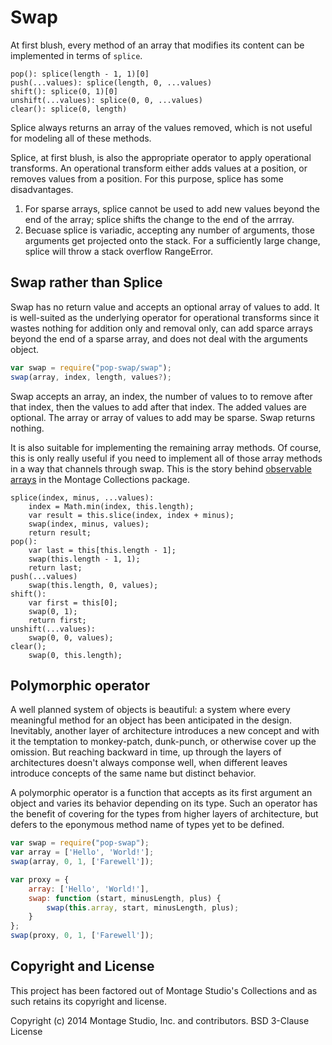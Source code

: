 
# Swap

At first blush, every method of an array that modifies its content can be
implemented in terms of `splice`.

```
pop(): splice(length - 1, 1)[0]
push(...values): splice(length, 0, ...values)
shift(): splice(0, 1)[0]
unshift(...values): splice(0, 0, ...values)
clear(): splice(0, length)
```

Splice always returns an array of the values removed, which is not useful for
modeling all of these methods.

Splice, at first blush, is also the appropriate operator to apply operational
transforms. An operational transform either adds values at a position, or
removes values from a position.
For this purpose, splice has some disadvantages.

1.  For sparse arrays, splice cannot be used to add new values beyond the end of
    the array; splice shifts the change to the end of the arrray.
2.  Becuase splice is variadic, accepting any number of arguments, those
    arguments get projected onto the stack.
    For a sufficiently large change, splice will throw a stack overflow
    RangeError.

## Swap rather than Splice

Swap has no return value and accepts an optional array of values to add.
It is well-suited as the underlying operator for operational transforms since it
wastes nothing for addition only and removal only, can add sparce arrays beyond
the end of a sparse array, and does not deal with the arguments object.

```js
var swap = require("pop-swap/swap");
swap(array, index, length, values?);
```

Swap accepts an array, an index, the number of values to to remove after that
index, then the values to add after that index.
The added values are optional.
The array or array of values to add may be sparse.
Swap returns nothing.

It is also suitable for implementing the remaining array methods.
Of course, this is only really useful if you need to implement all of those
array methods in a way that channels through swap.
This is the story behind [observable arrays][Collections] in the Montage
Collections package.

[Collections]: https://github.com/montagejs/collections

```
splice(index, minus, ...values):
    index = Math.min(index, this.length);
    var result = this.slice(index, index + minus);
    swap(index, minus, values);
    return result;
pop():
    var last = this[this.length - 1];
    swap(this.length - 1, 1);
    return last;
push(...values)
    swap(this.length, 0, values);
shift():
    var first = this[0];
    swap(0, 1);
    return first;
unshift(...values):
    swap(0, 0, values);
clear();
    swap(0, this.length);
```

## Polymorphic operator

A well planned system of objects is beautiful: a system where every meaningful
method for an object has been anticipated in the design.
Inevitably, another layer of architecture introduces a new concept and with it
the temptation to monkey-patch, dunk-punch, or otherwise cover up the omission.
But reaching backward in time, up through the layers of architectures doesn't
always componse well, when different leaves introduce concepts of the same name
but distinct behavior.

A polymorphic operator is a function that accepts as its first argument an
object and varies its behavior depending on its type.
Such an operator has the benefit of covering for the types from higher layers of
architecture, but defers to the eponymous method name of types yet to be
defined.

```js
var swap = require("pop-swap");
var array = ['Hello', 'World!'];
swap(array, 0, 1, ['Farewell']);

var proxy = {
    array: ['Hello', 'World!'],
    swap: function (start, minusLength, plus) {
        swap(this.array, start, minusLength, plus);
    }
};
swap(proxy, 0, 1, ['Farewell']);
```

## Copyright and License

This project has been factored out of Montage Studio's Collections and as such
retains its copyright and license.

Copyright (c) 2014 Montage Studio, Inc. and contributors.
BSD 3-Clause License

